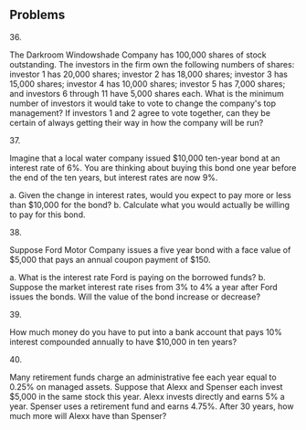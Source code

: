 ## Problems

36\.

The Darkroom Windowshade Company has 100,000 shares of stock
outstanding. The investors in the firm own the following numbers of
shares: investor 1 has 20,000 shares; investor 2 has 18,000 shares;
investor 3 has 15,000 shares; investor 4 has 10,000 shares; investor 5
has 7,000 shares; and investors 6 through 11 have 5,000 shares each.
What is the minimum number of investors it would take to vote to change
the company\'s top management? If investors 1 and 2 agree to vote
together, can they be certain of always getting their way in how the
company will be run?

37\.

Imagine that a local water company issued \$10,000 ten-year bond at an
interest rate of 6%. You are thinking about buying this bond one year
before the end of the ten years, but interest rates are now 9%.

a.  Given the change in interest rates, would you expect to pay more or
    less than \$10,000 for the bond?
b.  Calculate what you would actually be willing to pay for this bond.

38\.

Suppose Ford Motor Company issues a five year bond with a face value of
\$5,000 that pays an annual coupon payment of \$150.

a.  What is the interest rate Ford is paying on the borrowed funds?
b.  Suppose the market interest rate rises from 3% to 4% a year after
    Ford issues the bonds. Will the value of the bond increase or
    decrease?

39\.

How much money do you have to put into a bank account that pays 10%
interest compounded annually to have \$10,000 in ten years?

40\.

Many retirement funds charge an administrative fee each year equal to
0.25% on managed assets. Suppose that Alexx and Spenser each invest
\$5,000 in the same stock this year. Alexx invests directly and earns 5%
a year. Spenser uses a retirement fund and earns 4.75%. After 30 years,
how much more will Alexx have than Spenser?
